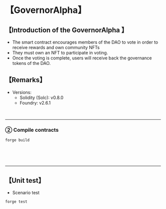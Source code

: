 # 【GovernorAlpha】
## 【Introduction of the GovernorAlpha 】
- The smart contract encourages members of the DAO to vote in order to receive rewards and own community NFTs 
- They must own an NFT to participate in voting.
- Once the voting is complete, users will receive back the governance tokens of the DAO.

## 【Remarks】
- Versions:
  - Solidity (Solc): v0.8.0
  - Foundry: v2.6.1

&nbsp;

***

### ② Compile contracts
```
forge build
```

<br>

&nbsp;

***

## 【Unit test】
- Scenario test
```
forge test
```

